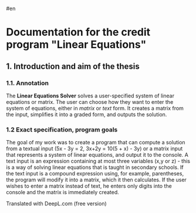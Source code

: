 #en

# Documentation for the credit program "Linear Equations"

## 1. Introduction and aim of the thesis 
### 1.1. Annotation

The **Linear Equations Solver** solves a user-specified system of linear equations or matrix. The user can choose how they want to enter the system of equations, either in *matrix* or *text* form. It creates a matrix from the input, simplifies it into a graded form, and outputs the solution. 

### 1.2 Exact specification, program goals

The goal of my work was to create a program that can compute a solution from a textual input (5x - 3y = 2, 3x+2y = 10(5 + x) - 3y) or a matrix input that represents a system of linear equations, and output it to the console. 
A text input is an expression containing at most three variables (x,y or z) - this is a way of solving linear equations that is taught in secondary schools. If the text input is a compound expression using, for example, parentheses, the program will modify it into a matrix, which it then calculates. If the user wishes to enter a matrix instead of text, he enters only digits into the console and the matrix is immediately created. 

Translated with DeepL.com (free version)
